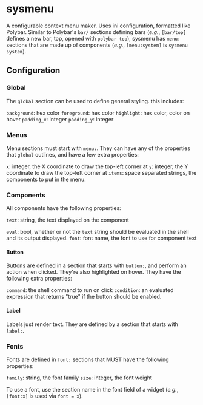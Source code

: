 # sysmenu

A configurable context menu maker. Uses ini configuration, formatted like Polybar. Similar to Polybar's `bar/` sections defining bars (*e.g.*, `[bar/top]` defines a new bar, top, opened with `polybar top`), sysmenu has `menu:` sections that are made up of components (*e.g.*, `[menu:system]` is `sysmenu system`).

## Configuration

### Global

The `global` section can be used to define general styling. this includes:

`background`: hex color
`foreground`: hex color
`highlight`: hex color, color on hover
`padding_x`: integer
`padding_y`: integer

### Menus

Menu sections must start with `menu:`. They can have any of the properties that `global` outlines, and have a few extra properties:

`x`: integer, the X coordinate to draw the top-left corner at
`y`: integer, the Y coordinate to draw the top-left corner at
`items`: space separated strings, the components to put in the menu.

### Components

All components have the following properties:

`text`: string, the text displayed on the component

`eval`: bool, whether or not the `text` string should be evaluated in the shell and its output displayed.
`font`: font name, the font to use for component text

#### Button

Buttons are defined in a section that starts with `button:`, and perform an action when clicked. They're also highlighted on hover. They have the following extra properties:

`command`: the shell command to run on click
`condition`: an evaluated expression that returns "true" if the button should be enabled.

#### Label

Labels just render text. They are defined by a section that starts with `label:`.

### Fonts

Fonts are defined in `font:` sections that MUST have the following properties:

`family`: string, the font family
`size`: integer, the font weight

To use a font, use the section name in the font field of a widget (*e.g.*, `[font:x]` is used via `font = x`).
